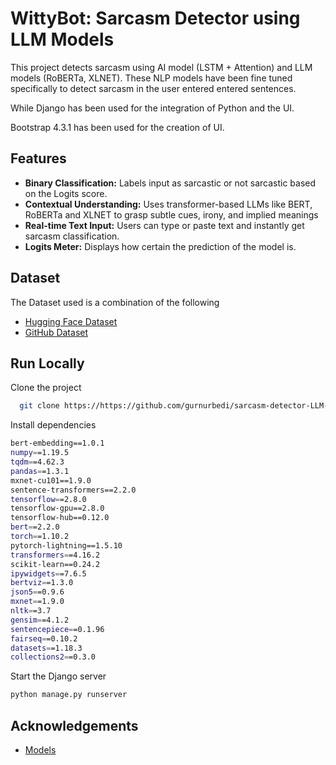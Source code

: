 
# WittyBot: Sarcasm Detector using LLM Models

This project detects sarcasm using AI model (LSTM + Attention) and LLM models (RoBERTa, XLNET). These NLP models have been fine tuned specifically to detect sarcasm in the user entered entered sentences.

While Django has been used for the integration of Python and the UI. 

Bootstrap 4.3.1 has been used for the creation of UI.

## Features

- **Binary Classification:** Labels input as sarcastic or not sarcastic based on the Logits score.
- **Contextual Understanding:** Uses transformer-based LLMs like BERT, RoBERTa and XLNET to grasp subtle cues, irony, and implied meanings
- **Real-time Text Input:** Users can type or paste text and instantly get sarcasm classification.
- **Logits Meter:** Displays how certain the prediction of the model is.


## Dataset

The Dataset used is a combination of the following
 - [Hugging Face Dataset](https://huggingface.co/datasets/siddhant4583agarwal/sarcasm-detection-dataset)
 - [GitHub Dataset](https://github.com/AmirAbaskohi/SemEval2022-Task6-Sarcasm-Detection/tree/main/Data/Cleaned%20Datasets)
 

## Run Locally

Clone the project

```bash
  git clone https://https://github.com/gurnurbedi/sarcasm-detector-LLM-model.git
```

Install dependencies

```bash
bert-embedding==1.0.1
numpy==1.19.5
tqdm==4.62.3
pandas==1.3.1
mxnet-cu101==1.9.0 
sentence-transformers==2.2.0
tensorflow==2.8.0 
tensorflow-gpu==2.8.0 
tensorflow-hub==0.12.0 
bert==2.2.0
torch==1.10.2 
pytorch-lightning==1.5.10
transformers==4.16.2
scikit-learn==0.24.2
ipywidgets==7.6.5
bertviz==1.3.0
json5==0.9.6
mxnet==1.9.0 
nltk==3.7 
gensim==4.1.2
sentencepiece==0.1.96 
fairseq==0.10.2 
datasets==1.18.3
collections2==0.3.0 
```

Start the Django server
```bash
python manage.py runserver
```
## Acknowledgements

- [Models](https://github.com/amirabaskohi/semeval2022-task6-sarcasm-detection)
